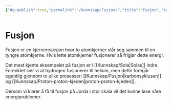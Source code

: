 ```yaml
---
{"dg-publish":true,"permalink":"/Kunnskap/Fusjon/","title":"Fusjon","tags":["naturfag","fysikk"]}
---
```



# Fusjon
Fusjon er en kjernereaksjon hvor to atomkjerner slår seg sammen til en tyngre atomkjerne. Hvis lette atomkjerner fusjonerer så frigjør dette energi.

Det mest kjente eksempelet på fusjon er i [[Kunnskap/Sola\|Solas]] indre. Forenklet sier vi at hydrogen fusjonerer til helium, men dette foregår egentlig gjennom to ulike prosesser: [[Kunnskap/Fusjon\|karbonsyklusen]] og [[Kunnskap/Proton-proton-kjeden\|proton-proton-kjeden]].

Dersom vi klarer å få til fusjon på Jorda i stor skala vil det kunne løse våre energiproblemer.
